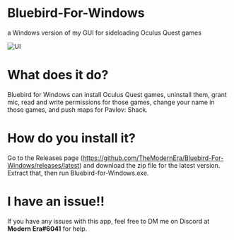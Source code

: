 # Bluebird-For-Windows
a Windows version of my GUI for sideloading Oculus Quest games

![UI](https://imgur.com/s5xJvem)

# What does it do?
Bluebird for Windows can install Oculus Quest games, uninstall them, grant mic, read and write permissions for those games, change your name in those games, and push maps for Pavlov: Shack.

# How do you install it?
Go to the Releases page (https://github.com/TheModernEra/Bluebird-For-Windows/releases/latest) and download the zip file for the latest version. Extract that, then run Bluebird-for-Windows.exe.

# I have an issue!!
If you have any issues with this app, feel free to DM me on Discord at **Modern Era#6041** for help.
